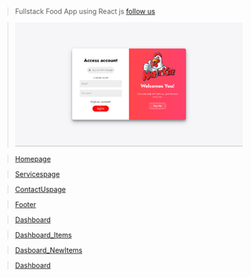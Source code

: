 > Fullstack Food App using React js
> [follow us](https://nirmalkumarofllll.github.io/Portfolio/)

> ![Loginpage](./imgs/Login.png)

> [Homepage](https://drive.google.com/file/d/15OIxzzmPPn7fivQKPleUIajp9A0CV1Ft/view?usp=sharing)

> [Servicespage](https://drive.google.com/file/d/12UnpreTg0bscF0Momq6UJjorlPR_WIE6/view?usp=sharing)

> [ContactUspage](https://drive.google.com/file/d/1b8XW6YvQiU_vEUsSC-nSUqiB7U1kVjDB/view?usp=sharing)

> [Footer](https://drive.google.com/file/d/1-d8tizUNPfzBb1edTfJ7qnEUq8JupvHm/view?usp=sharing)

> [Dashboard](https://drive.google.com/file/d/1a2BXxCghrXPYVDEl8pW6ntXW0cpQjJAq/view?usp=sharing)

> [Dashboard_Items](https://drive.google.com/file/d/1JCu88q6bNebDxLEDTF-Vjz5hGQXJKmjz/view?usp=sharing)

> [Dasboard_NewItems](https://drive.google.com/file/d/1jgNZ3bPDXZ8Za2jUo_hZquUkAaKBzf4D/view?usp=sharing)

> [Dashboard](https://drive.google.com/file/d/1cn7hZw98Z3GZFC_7NzWm-i9AuspOzLPX/view?usp=sharing)
